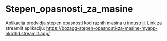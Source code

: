 # Stepen_opasnosti_za_masine

Aplikacija predvidja stepen opasnosti kod raznih masina u industriji.
Link za streamlit aplikaciju: https://bozagg-stepen-opasnosti-za-masine-myapp-nkb1hd.streamlit.app/
